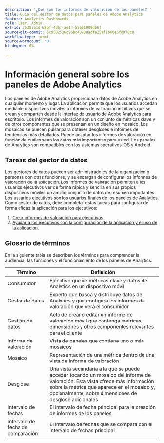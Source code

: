 ```yaml
---
description: '¿Qué son los informes de valoración de los paneles? '
title: Guía del gestor de datos para paneles de Adobe Analytics
feature: Analytics Dashboards
role: User, Admin
exl-id: 3538361d-68bf-4d67-ae14-55691909db6f
source-git-commit: 5c9502536c96bc43288adfa259f1b60e6fd078c0
workflow-type: tm+mt
source-wordcount: '0'
ht-degree: 0%

---
```


# Información general sobre los paneles de Adobe Analytics

Los paneles de Adobe Analytics proporcionan datos de Adobe Analytics en cualquier momento y lugar. La aplicación permite que los usuarios accedan mediante dispositivos móviles a informes de valoración intuitivos que se crean y comparten desde la interfaz de usuario de Adobe Analytics para escritorio. Los informes de valoración son un conjunto de métricas clave y de otros componentes que se presentan en un diseño en mosaico. Los mosaicos se pueden pulsar para obtener desgloses e informes de tendencias más detallados. Puede adaptar los informes de valoración en función de cuáles sean los datos más importantes para usted. Los paneles de Analytics son compatibles con los sistemas operativos iOS y Android.

## Tareas del gestor de datos

Los gestores de datos pueden ser administradores de la organización o personas con otras funciones, y se encargan de configurar los informes de valoración de la aplicación. Los informes de valoración permiten a los usuarios ejecutivos ver de forma rápida y sencilla en sus propios dispositivos móviles un amplio conjunto de datos de resumen importantes. Los usuarios ejecutivos son los usuarios finales de los paneles de Analytics. Como gestor de datos, debe completar estas tareas para configurar de forma eficaz la aplicación para los ejecutivos:

1. [Crear informes de valoración para ejecutivos](/help/analyze/mobile-app/create-scorecard.md).
1. [Ayudar a los ejecutivos con la configuración de la aplicación y el uso de la aplicación](/help/analyze/mobile-app/set-up-execs.md).

## Glosario de términos

En la siguiente tabla se describen los términos para comprender la audiencia, las funciones y el funcionamiento de los paneles de Analytics.

| Término | Definición |
|--- |--- |
| Consumidor | Ejecutivo que ve métricas clave y datos de Analytics en un dispositivo móvil |
| Gestor de datos | Experto que busca y distribuye datos de Analytics y que configura los informes de valoración que verá el consumidor |
| Gestión de datos | Acto de crear o editar un informe de valoración móvil que contenga métricas, dimensiones y otros componentes relevantes para el cliente |
| Informe de valoración | Vista de paneles que contiene uno o más mosaicos |
| Mosaico | Representación de una métrica dentro de una vista de informe de valoración |
| Desglose | Una vista secundaria a la que se puede acceder tocando un mosaico del informe de valoración. Esta vista ofrece más información sobre la métrica que aparece en el mosaico y, opcionalmente, sobre dimensiones de desglose adicionales |
| Intervalo de fechas | El intervalo de fecha principal para la creación de informes de los paneles |
| Intervalo de fecha de comparación | El intervalo de fechas que se compara con el intervalo de fechas principal |



